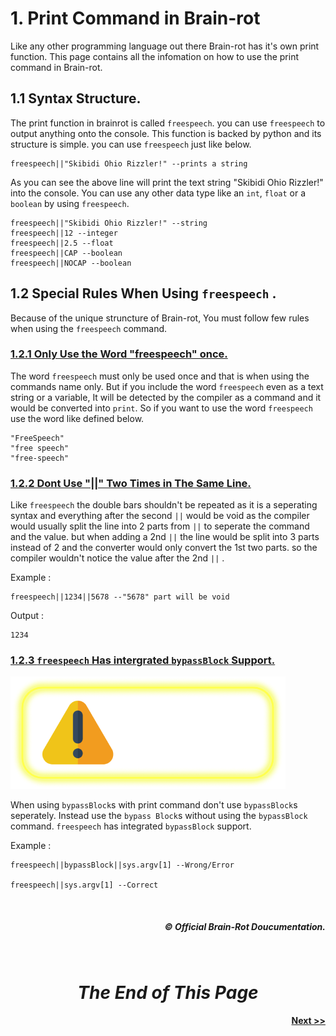 # **1. Print Command in Brain-rot**
Like any other programming language out there Brain-rot has it's own print function. This page contains all the infomation on how to use the print command in Brain-rot.

## **1.1 Syntax Structure.**
The print function in brainrot is called `freespeech`. you can use `freespeech` to output anything onto the console. This function is backed by python and its structure is simple. you can use `freespeech` just like below.

```brainrot
freespeech||"Skibidi Ohio Rizzler!" --prints a string
```

As you can see the above line will print the text string "Skibidi Ohio Rizzler!" into the console. You can use any other data type like an `int`, `float` or a `boolean` by using `freespeech`.

```brainrot
freespeech||"Skibidi Ohio Rizzler!" --string
freespeech||12 --integer
freespeech||2.5 --float
freespeech||CAP --boolean
freespeech||NOCAP --boolean
```

## **1.2 Special Rules When Using `freespeech` .**
Because of the unique struncture of Brain-rot, You must follow few rules when using the  `freespeech` command.

### <u>**1.2.1 Only Use the Word  "freespeech" once.**</u>
The word  `freespeech` must only be used once and that is when using the commands name only. But if you include the word  `freespeech` even as a text string or a variable, It will be detected by the compiler as a command and it would be converted into `print`. So if you want to use the word  `freespeech` use the word like defined below.
```plaintext
"FreeSpeech"
"free speech"
"free-speech"
```

### <u>**1.2.2 Dont Use "||" Two Times in The Same Line.**</u>
Like `freespeech` the double bars shouldn't be repeated as it is a seperating syntax and everything after the second `||` would be void as the compiler would usually split the line into 2 parts from `||` to seperate the command and the value. but when adding a 2nd `||` the line would be split into 3 parts instead of 2 and the converter would only convert the 1st two parts. so the compiler wouldn't notice the value after the 2nd `||` .

Example :
```brainrot
freespeech||1234||5678 --"5678" part will be void
```
Output :
```terminal
1234
```

### <u>**1.2.3 `freespeech` Has intergrated `bypassBlock` Support.**</u>
<img src="./Assets/advance_warning.png" alt="Read this part only after reading the bypassblocks documentation but for beginers ignoring this rule would be fine as it cointains infomation needed when advancing more using Brain-rot.">

When using `bypassBlock`s with print command don't use `bypassBlock`s seperately. Instead use the `bypass Block`s without using the `bypassBlock` command. `freespeech` has integrated `bypassBlock` support.

Example :
```brainrot
freespeech||bypassBlock||sys.argv[1] --Wrong/Error

freespeech||sys.argv[1] --Correct
```

<br>
<h5 align="right">© Official Brain-Rot Doucumentation.</h5>
<br>

#
# <center>_**The End of This Page**_</center>

#### <center align="right">[Next >>](./variables.md)</center>